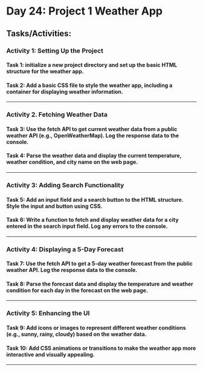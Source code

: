# Day 24: Project 1 Weather App

## Tasks/Activities:

### Activity 1: Setting Up the Project
#### Task 1: initialize a new project directory and set up the basic HTML structure for the weather app.

#### Task 2: Add a basic CSS file to style the weather app, including a container for displaying weather information.
--------------

### Activity 2. Fetching Weather Data
#### Task 3: Use the fetch API to get current weather data from a public weather API (e.g., OpenWeatherMap). Log the response data to the console.

#### Task 4: Parse the weather data and display the current temperature, weather condition, and city name on the web page.
--------------

### Activity 3: Adding Search Functionality
#### Task 5: Add an input field and a search button to the HTML structure. Style the input and button using CSS.

#### Task 6: Write a function to fetch and display weather data for a city entered in the search input field. Log any errors to the console.
--------------

### Activity 4: Displaying a 5-Day Forecast
#### Task 7: Use the fetch API to get a 5-day weather forecast from the public weather API. Log the response data to the console.
#### Task 8: Parse the forecast data and display the temperature and weather condition for each day in the forecast on the web page.

--------------
### Activity 5: Enhancing the UI
#### Task 9: Add icons or images to represent different weather conditions (e.g., sunny, rainy, cloudy) based on the weather data.
#### Task 10: Add CSS animations or transitions to make the weather app more interactive and visually appealing.
--------------
